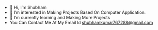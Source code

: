 - 👋 Hi, I’m Shubham 
- 👀 I’m interested in Making Projects Based On Computer Application.
- 🌱 I’m currently learning and Making More Projects
- You Can Contact Me At My Email Id shubhamkumar767288@gmail.com 

<!---
shubhamkumar85/shubhamkumar85 is a ✨ special ✨ repository because its `README.md` (this file) appears on your GitHub profile.
You can click the Preview link to take a look at your changes.
--->
